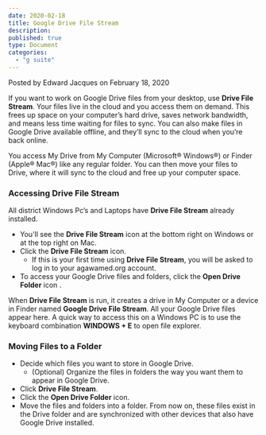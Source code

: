 ```yaml
---
date: 2020-02-18
title: Google Drive File Stream
description:
published: true
type: Document
categories:
  - "g suite"
---
```

Posted by Edward Jacques on February 18, 2020

If you want to work on Google Drive  files from your desktop, use **Drive File Stream**. Your files live in the cloud and you access them on demand. This frees up space on your computer’s hard drive, saves network bandwidth, and means less time waiting for files to sync. You can also make files in Google Drive available offline, and they’ll sync to the cloud when you’re back online.
 
You access My Drive from My Computer (Microsoft® Windows®) or Finder (Apple® Mac®) like any regular folder. You can then move your files to Drive, where it will sync to the cloud and free up your computer space.

### Accessing Drive File Stream

All district Windows Pc’s and Laptops have **Drive File Stream** already installed.
- You'll see the **Drive File Stream** icon at the bottom right on Windows or at the top right on Mac.
- Click the **Drive File Stream** icon.
  - If this is your first time using **Drive File Stream**, you will be asked to log in to your agawamed.org account.
- To access your Google Drive files and folders, click the **Open Drive Folder** icon .

When **Drive File Stream** is run, it creates a drive in My Computer or a device in Finder named **Google Drive File Stream**. All your Google Drive files appear here.  A quick way to access this on a Windows PC is to use the keyboard combination **WINDOWS + E** to open file explorer.

### Moving Files to a Folder

- Decide which files you want to store in Google Drive.
  - (Optional) Organize the files in folders the way you want them to appear in Google Drive.
- Click **Drive File Stream**.
- Click the **Open Drive Folder** icon.
- Move the files and folders into a folder. From now on, these files exist in the Drive folder and are synchronized with other devices that also have Google Drive installed.

